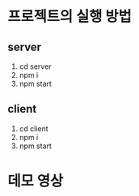 # 프로젝트의 실행 방법

## server

1. cd server
2. npm i
3. npm start

## client

1. cd client
2. npm i
3. npm start

# 데모 영상
